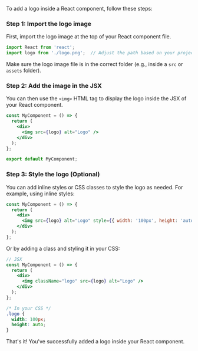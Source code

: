 To add a logo inside a React component, follow these steps:

### Step 1: Import the logo image
First, import the logo image at the top of your React component file.

```jsx
import React from 'react';
import logo from './logo.png';  // Adjust the path based on your project structure
```

Make sure the logo image file is in the correct folder (e.g., inside a `src` or `assets` folder).

### Step 2: Add the image in the JSX
You can then use the `<img>` HTML tag to display the logo inside the JSX of your React component.

```jsx
const MyComponent = () => {
  return (
    <div>
      <img src={logo} alt="Logo" />
    </div>
  );
};

export default MyComponent;
```

### Step 3: Style the logo (Optional)
You can add inline styles or CSS classes to style the logo as needed. For example, using inline styles:

```jsx
const MyComponent = () => {
  return (
    <div>
      <img src={logo} alt="Logo" style={{ width: '100px', height: 'auto' }} />
    </div>
  );
};
```

Or by adding a class and styling it in your CSS:

```jsx
// JSX
const MyComponent = () => {
  return (
    <div>
      <img className="logo" src={logo} alt="Logo" />
    </div>
  );
};
```

```css
/* In your CSS */
.logo {
  width: 100px;
  height: auto;
}
```

That's it! You've successfully added a logo inside your React component.
